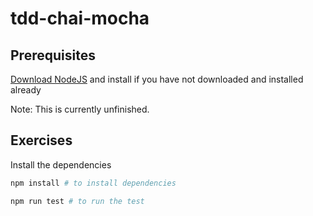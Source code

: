 # tdd-chai-mocha

## Prerequisites

[Download NodeJS][Download NodeJS] and install if you have not downloaded and installed already

Note: This is currently unfinished.

## Exercises

Install the dependencies 

```bash
npm install # to install dependencies
```

```bash
npm run test # to run the test
```




[Download NodeJS]:https://nodejs.org/en/download

